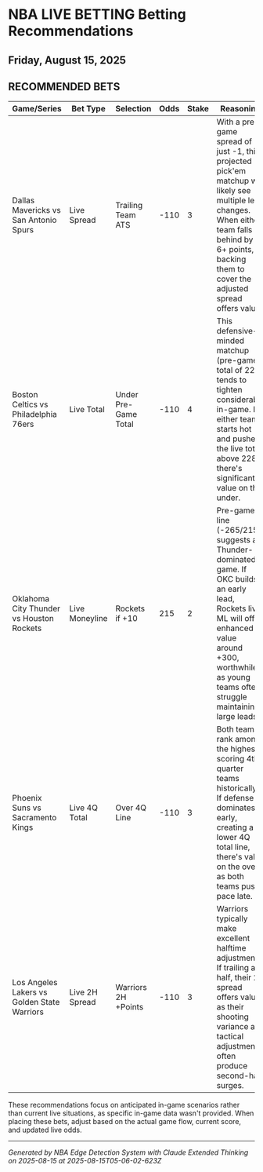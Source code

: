 # NBA LIVE BETTING Betting Recommendations
## Friday, August 15, 2025

## RECOMMENDED BETS
| Game/Series | Bet Type | Selection | Odds | Stake | Reasoning |
|-------------|----------|-----------|------|-------|-----------|
| Dallas Mavericks vs San Antonio Spurs | Live Spread | Trailing Team ATS | -110 | 3 | With a pre-game spread of just -1, this projected pick'em matchup will likely see multiple lead changes. When either team falls behind by 6+ points, backing them to cover the adjusted spread offers value. |
| Boston Celtics vs Philadelphia 76ers | Live Total | Under Pre-Game Total | -110 | 4 | This defensive-minded matchup (pre-game total of 222) tends to tighten considerably in-game. If either team starts hot and pushes the live total above 228, there's significant value on the under. |
| Oklahoma City Thunder vs Houston Rockets | Live Moneyline | Rockets if +10 | 215 | 2 | Pre-game line (-265/215) suggests a Thunder-dominated game. If OKC builds an early lead, Rockets live ML will offer enhanced value around +300, worthwhile as young teams often struggle maintaining large leads. |
| Phoenix Suns vs Sacramento Kings | Live 4Q Total | Over 4Q Line | -110 | 3 | Both teams rank among the highest-scoring 4th quarter teams historically. If defense dominates early, creating a lower 4Q total line, there's value on the over as both teams push pace late. |
| Los Angeles Lakers vs Golden State Warriors | Live 2H Spread | Warriors 2H +Points | -110 | 3 | Warriors typically make excellent halftime adjustments. If trailing at half, their 2H spread offers value as their shooting variance and tactical adjustments often produce second-half surges. |

These recommendations focus on anticipated in-game scenarios rather than current live situations, as specific in-game data wasn't provided. When placing these bets, adjust based on the actual game flow, current score, and updated live odds.

---
*Generated by NBA Edge Detection System with Claude Extended Thinking on 2025-08-15 at 2025-08-15T05-06-02-623Z*
